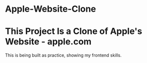 # Apple-Website-Clone
# This Project Is a Clone of Apple's Website - apple.com
This is being built as practice, showing my frontend skills.
